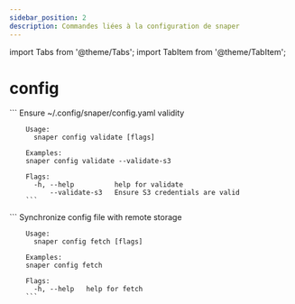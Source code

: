 ```yaml
---
sidebar_position: 2
description: Commandes liées à la configuration de snaper
---
```


import Tabs from '@theme/Tabs';
import TabItem from '@theme/TabItem';

# config

<Tabs groupId="cmd_options">
  <TabItem value="validate" label="Validate">
        ```
        Ensure ~/.config/snaper/config.yaml validity

        Usage:
          snaper config validate [flags]

        Examples:
        snaper config validate --validate-s3

        Flags:
          -h, --help          help for validate
              --validate-s3   Ensure S3 credentials are valid
        ```
  </TabItem>
  <TabItem value="fetch" label="Fetch">
        ```
        Synchronize config file with remote storage

        Usage:
          snaper config fetch [flags]

        Examples:
        snaper config fetch

        Flags:
          -h, --help   help for fetch
        ```
  </TabItem>
</Tabs>
